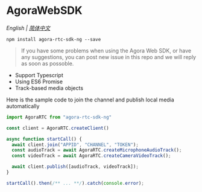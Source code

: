 # AgoraWebSDK

*English | [简体中文](README.cn.md)*

```shell
npm install agora-rtc-sdk-ng --save
```

> If you have some problems when using the Agora Web SDK, or have any suggestions, you can post new issue in this repo and we will reply as soon as possoble.

- Support Typescript
- Using ES6 Promise
- Track-based media objects

Here is the sample code to join the channel and publish local media automatically

```js
import AgoraRTC from "agora-rtc-sdk-ng"

const client = AgoraRTC.createClient()

async function startCall() {
  await client.join("APPID", "CHANNEL", "TOKEN");
  const audioTrack = await AgoraRTC.createMicrophoneAudioTrack();
  const videoTrack = await AgoraRTC.createCameraVideoTrack();

  await client.publish([audioTrack, videoTrack]);
}

startCall().then(/** ... **/).catch(console.error);
```
